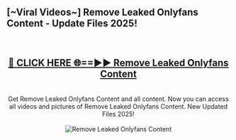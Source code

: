 <h2>[~Viral Videos~] Remove Leaked Onlyfans Content - Update Files 2025!</h2>
<br>
<div align="center">
<h2><a href="https://betterlinks.top/A2PfLJ" rel="nofollow">🔴 CLICK HERE 🌐==►► Remove Leaked Onlyfans Content</a></h2>
<br>
Get Remove Leaked Onlyfans Content and all content. Now you can access all videos and pictures of Remove Leaked Onlyfans Content. New Updated Files 2025!
<br>
<br>
<a href="https://betterlinks.top/A2PfLJ" rel="nofollow" data-target="animated-image.originalLink"><img src="https://i.ibb.co.com/WyWwxjT/player-gif2.gif" alt="Remove Leaked Onlyfans Content" style="max-width: 100%; display: inline-block;" data-target="animated-image.originalImage"></a>
</div>
<br>
